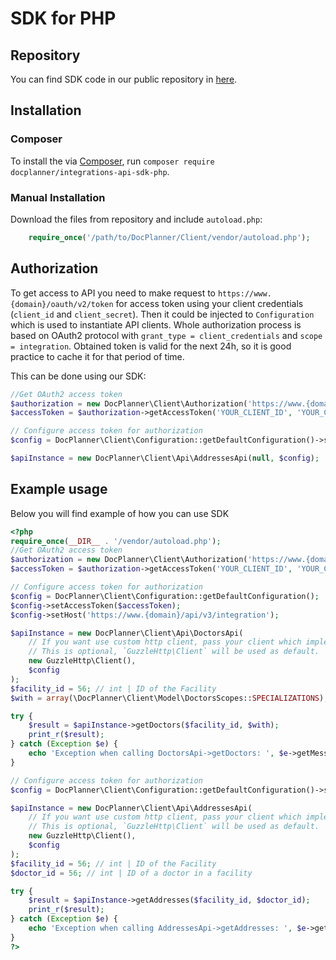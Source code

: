 # SDK for PHP

## Repository

You can find SDK code in our public repository in [here](https://github.com/DocPlanner/integrations-api-sdk-php).

## Installation
### Composer

To install the via [Composer](http://getcomposer.org/), run `composer require docplanner/integrations-api-sdk-php`.

### Manual Installation

Download the files from repository and include `autoload.php`:

```php
    require_once('/path/to/DocPlanner/Client/vendor/autoload.php');
```

## Authorization

To get access to API you need to make request to `https://www.{domain}/oauth/v2/token` for access token using your client credentials (`client_id` and `client_secret`).
Then it could be injected to `Configuration` which is used to instantiate API clients.
Whole authorization process is based on OAuth2 protocol with `grant_type = client_credentials` and `scope = integration`.
Obtained token is valid for the next 24h, so it is good practice to cache it for that period of time.

This can be done using our SDK:
```php
//Get OAuth2 access token
$authorization = new DocPlanner\Client\Authorization('https://www.{domain}/oauth/v2/token');
$accessToken = $authorization->getAccessToken('YOUR_CLIENT_ID', 'YOUR_CLIENT_SECRET');

// Configure access token for authorization 
$config = DocPlanner\Client\Configuration::getDefaultConfiguration()->setAccessToken($accessToken);

$apiInstance = new DocPlanner\Client\Api\AddressesApi(null, $config);
```


## Example usage

Below you will find example of how you can use SDK

```php
<?php
require_once(__DIR__ . '/vendor/autoload.php');
//Get OAuth2 access token
$authorization = new DocPlanner\Client\Authorization('https://www.{domain}/oauth/v2/token');
$accessToken = $authorization->getAccessToken('YOUR_CLIENT_ID', 'YOUR_CLIENT_SECRET');

// Configure access token for authorization 
$config = DocPlanner\Client\Configuration::getDefaultConfiguration();
$config->setAccessToken($accessToken);
$config->setHost('https://www.{domain}/api/v3/integration');

$apiInstance = new DocPlanner\Client\Api\DoctorsApi(
    // If you want use custom http client, pass your client which implements `GuzzleHttp\ClientInterface`.
    // This is optional, `GuzzleHttp\Client` will be used as default.
    new GuzzleHttp\Client(),
    $config
);
$facility_id = 56; // int | ID of the Facility
$with = array(\DocPlanner\Client\Model\DoctorsScopes::SPECIALIZATIONS); // string[] | 

try {
    $result = $apiInstance->getDoctors($facility_id, $with);
    print_r($result);
} catch (Exception $e) {
    echo 'Exception when calling DoctorsApi->getDoctors: ', $e->getMessage(), PHP_EOL;
}

// Configure access token for authorization 
$config = DocPlanner\Client\Configuration::getDefaultConfiguration()->setAccessToken($accessToken);

$apiInstance = new DocPlanner\Client\Api\AddressesApi(
    // If you want use custom http client, pass your client which implements `GuzzleHttp\ClientInterface`.
    // This is optional, `GuzzleHttp\Client` will be used as default.
    new GuzzleHttp\Client(),
    $config
);
$facility_id = 56; // int | ID of the Facility
$doctor_id = 56; // int | ID of a doctor in a facility

try {
    $result = $apiInstance->getAddresses($facility_id, $doctor_id);
    print_r($result);
} catch (Exception $e) {
    echo 'Exception when calling AddressesApi->getAddresses: ', $e->getMessage(), PHP_EOL;
}
?>
```

